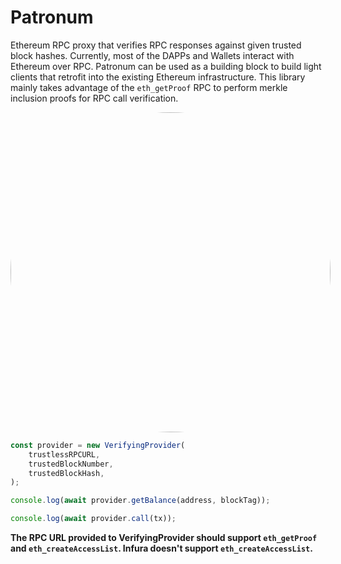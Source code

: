 Patronum
========
Ethereum RPC proxy that verifies RPC responses against given trusted block hashes. Currently, most of the DAPPs and Wallets interact with Ethereum over RPC. Patronum can be used as a building block to build light clients that retrofit into the existing Ethereum infrastructure. This library mainly takes advantage of the `eth_getProof` RPC to perform merkle inclusion proofs for RPC call verification.

<div style='border-radius: 512px; width: 512px; height: 512px; overflow: hidden; margin: auto;'>
    <a title="frostnova, CC BY 2.0 &lt;https://creativecommons.org/licenses/by/2.0&gt;, via Wikimedia Commons" href="https://commons.wikimedia.org/wiki/File:Patronus.jpg"><img width="512" alt="Patronus" src="https://upload.wikimedia.org/wikipedia/commons/thumb/d/d5/Patronus.jpg/512px-Patronus.jpg"></a> 
</div>

```ts
const provider = new VerifyingProvider(
    trustlessRPCURL,
    trustedBlockNumber,
    trustedBlockHash,
);

console.log(await provider.getBalance(address, blockTag));

console.log(await provider.call(tx));
```
**The RPC URL provided to VerifyingProvider should support `eth_getProof` and `eth_createAccessList`. Infura doesn't support `eth_createAccessList`.** 